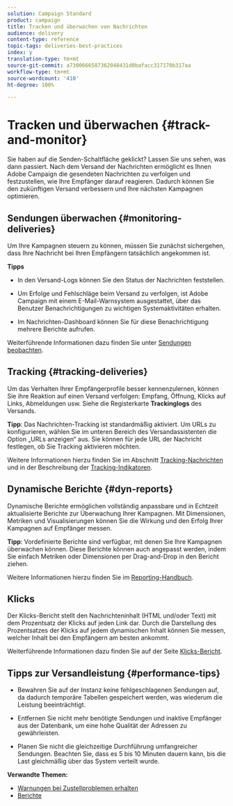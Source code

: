 ```yaml
---
solution: Campaign Standard
product: campaign
title: Tracken und überwachen von Nachrichten
audience: delivery
content-type: reference
topic-tags: deliveries-best-practices
index: y
translation-type: tm+mt
source-git-commit: a7300666587362048431d0bafacc317170b317aa
workflow-type: tm+mt
source-wordcount: '410'
ht-degree: 100%

---
```



# Tracken und überwachen {#track-and-monitor}

Sie haben auf die Senden-Schaltfläche geklickt? Lassen Sie uns sehen, was dann passiert. Nach dem Versand der Nachrichten ermöglicht es Ihnen Adobe Campaign die gesendeten Nachrichten zu verfolgen und festzustellen, wie Ihre Empfänger darauf reagieren. Dadurch können Sie den zukünftigen Versand verbessern und Ihre nächsten Kampagnen optimieren.

## Sendungen überwachen {#monitoring-deliveries}

Um Ihre Kampagnen steuern zu können, müssen Sie zunächst sichergehen, dass Ihre Nachricht bei Ihren Empfängern tatsächlich angekommen ist.

**Tipps**

* In den Versand-Logs können Sie den Status der Nachrichten feststellen.

* Um Erfolge und Fehlschläge beim Versand zu verfolgen, ist Adobe Campaign mit einem E-Mail-Warnsystem ausgestattet, über das Benutzer Benachrichtigungen zu wichtigen Systemaktivitäten erhalten.

* Im Nachrichten-Dashboard können Sie für diese Benachrichtigung mehrere Berichte aufrufen.

Weiterführende Informationen dazu finden Sie unter [Sendungen beobachten](../../sending/using/monitoring-a-delivery.md).

## Tracking {#tracking-deliveries}

Um das Verhalten Ihrer Empfängerprofile besser kennenzulernen, können Sie ihre Reaktion auf einen Versand verfolgen: Empfang, Öffnung, Klicks auf Links, Abmeldungen usw. Siehe die Registerkarte **Trackinglogs** des Versands.

**Tipp**: Das Nachrichten-Tracking ist standardmäßig aktiviert. Um URLs zu konfigurieren, wählen Sie im unteren Bereich des Versandassistenten die Option „URLs anzeigen“ aus. Sie können für jede URL der Nachricht festlegen, ob Sie Tracking aktivieren möchten.

Weitere Informationen hierzu finden Sie im Abschnitt [Tracking-Nachrichten](../../sending/using/tracking-messages.md) und in der Beschreibung der [Tracking-Indikatoren](../../reporting/using/tracking-indicators.md).

## Dynamische Berichte {#dyn-reports}

Dynamische Berichte ermöglichen vollständig anpassbare und in Echtzeit aktualisierte Berichte zur Überwachung Ihrer Kampagnen. Mit Dimensionen, Metriken und Visualisierungen können Sie die Wirkung und den Erfolg Ihrer Kampagnen auf Empfänger messen.

**Tipp**: Vordefinierte Berichte sind verfügbar, mit denen Sie Ihre Kampagnen überwachen können. Diese Berichte können auch angepasst werden, indem Sie einfach Metriken oder Dimensionen per Drag-and-Drop in den Bericht ziehen.

Weitere Informationen hierzu finden Sie im [Reporting-Handbuch](../../reporting/using/about-dynamic-reports.md).

## Klicks

Der Klicks-Bericht stellt den Nachrichteninhalt (HTML und/oder Text) mit dem Prozentsatz der Klicks auf jeden Link dar. Durch die Darstellung des Prozentsatzes der Klicks auf jedem dynamischen Inhalt können Sie messen, welcher Inhalt bei den Empfängern am besten ankommt.

Weiterführende Informationen dazu finden Sie auf der Seite [Klicks-Bericht](../../reporting/using/hot-clicks.md).

## Tipps zur Versandleistung {#performance-tips}

* Bewahren Sie auf der Instanz keine fehlgeschlagenen Sendungen auf, da dadurch temporäre Tabellen gespeichert werden, was wiederum die Leistung beeinträchtigt.

* Entfernen Sie nicht mehr benötigte Sendungen und inaktive Empfänger aus der Datenbank, um eine hohe Qualität der Adressen zu gewährleisten.

* Planen Sie nicht die gleichzeitige Durchführung umfangreicher Sendungen. Beachten Sie, dass es 5 bis 10 Minuten dauern kann, bis die Last gleichmäßig über das System verteilt wurde.

**Verwandte Themen:**

* [Warnungen bei Zustellproblemen erhalten](../../sending/using/receiving-alerts-when-failures-happen.md)
* [Berichte](../../reporting/using/about-dynamic-reports.md)
